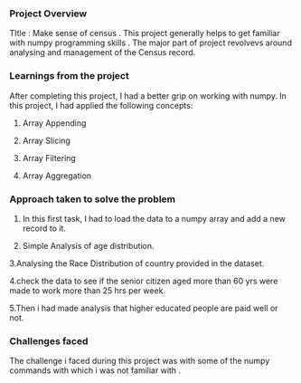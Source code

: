 ### Project Overview

 TItle : Make sense of census . This project generally helps to get familiar with numpy programming skills . The major part of project revolvevs around analysing and management of the Census record.


### Learnings from the project

 After completing this project, I had a better grip on working with numpy. In this project, I had applied the following concepts:

1. Array Appending

2. Array Slicing

3. Array Filtering

4. Array Aggregation


### Approach taken to solve the problem
1. In this first task, I had to load the data to a numpy array and add a new record to it.

2. Simple Analysis of age distribution.

3.Analysing the Race Distribution of country provided in the dataset.

4.check the data to see if the senior citizen aged more than 60 yrs were made to work more than 25 hrs per week.

5.Then i had made analysis that higher educated people are paid well or not.


### Challenges faced

 The challenge i faced during this project was with some of the numpy commands with which i was not familiar with .


